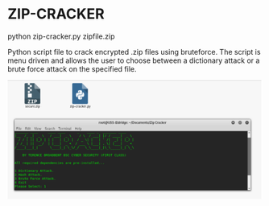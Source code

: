 # ZIP-CRACKER

python zip-cracker.py zipfile.zip

Python script file to crack encrypted .zip files using bruteforce. The script is menu driven and allows the user to choose between a dictionary attack or a brute force attack on the specified file.

![Screenshot](picture0.png)
